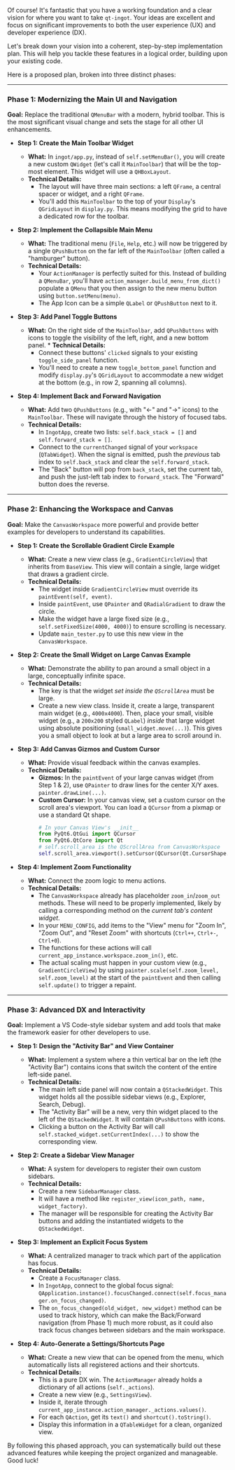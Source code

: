 Of course\! It's fantastic that you have a working foundation and a clear vision for where you want to take `qt-ingot`. Your ideas are excellent and focus on significant improvements to both the user experience (UX) and developer experience (DX).

Let's break down your vision into a coherent, step-by-step implementation plan. This will help you tackle these features in a logical order, building upon your existing code.

Here is a proposed plan, broken into three distinct phases:

-----

### Phase 1: Modernizing the Main UI and Navigation

**Goal:** Replace the traditional `QMenuBar` with a modern, hybrid toolbar. This is the most significant visual change and sets the stage for all other UI enhancements.

  * **Step 1: Create the Main Toolbar Widget**

      * **What:** In `ingot/app.py`, instead of `self.setMenuBar()`, you will create a new custom `QWidget` (let's call it `MainToolbar`) that will be the top-most element. This widget will use a `QHBoxLayout`.
      * **Technical Details:**
          * The layout will have three main sections: a left `QFrame`, a central spacer or widget, and a right `QFrame`.
          * You'll add this `MainToolbar` to the top of your `Display`'s `QGridLayout` in `display.py`. This means modifying the grid to have a dedicated row for the toolbar.

  * **Step 2: Implement the Collapsible Main Menu**

      * **What:** The traditional menu (`File`, `Help`, etc.) will now be triggered by a single `QPushButton` on the far left of the `MainToolbar` (often called a "hamburger" button).
      * **Technical Details:**
          * Your `ActionManager` is perfectly suited for this. Instead of building a `QMenuBar`, you'll have `action_manager.build_menu_from_dict()` populate a `QMenu` that you then assign to the new menu button using `button.setMenu(menu)`.
          * The App Icon can be a simple `QLabel` or `QPushButton` next to it.

  * **Step 3: Add Panel Toggle Buttons**

      * **What:** On the right side of the `MainToolbar`, add `QPushButtons` with icons to toggle the visibility of the left, right, and a new bottom panel.     \* **Technical Details:**
          * Connect these buttons' `clicked` signals to your existing `toggle_side_panel` function.
          * You'll need to create a new `toggle_bottom_panel` function and modify `display.py`'s `QGridLayout` to accommodate a new widget at the bottom (e.g., in row 2, spanning all columns).

  * **Step 4: Implement Back and Forward Navigation**

      * **What:** Add two `QPushButtons` (e.g., with "\<-" and "-\>" icons) to the `MainToolbar`. These will navigate through the history of focused tabs.
      * **Technical Details:**
          * In `IngotApp`, create two lists: `self.back_stack = []` and `self.forward_stack = []`.
          * Connect to the `currentChanged` signal of your `workspace` (`QTabWidget`). When the signal is emitted, push the *previous* tab index to `self.back_stack` and clear the `self.forward_stack`.
          * The "Back" button will pop from `back_stack`, set the current tab, and push the just-left tab index to `forward_stack`. The "Forward" button does the reverse.

-----

### Phase 2: Enhancing the Workspace and Canvas

**Goal:** Make the `CanvasWorkspace` more powerful and provide better examples for developers to understand its capabilities.

  * **Step 1: Create the Scrollable Gradient Circle Example**

      * **What:** Create a new view class (e.g., `GradientCircleView`) that inherits from `BaseView`. This view will contain a single, large widget that draws a gradient circle.
      * **Technical Details:**
          * The widget inside `GradientCircleView` must override its `paintEvent(self, event)`.
          * Inside `paintEvent`, use `QPainter` and `QRadialGradient` to draw the circle.
          * Make the widget have a large fixed size (e.g., `self.setFixedSize(4000, 4000)`) to ensure scrolling is necessary.
          * Update `main_tester.py` to use this new view in the `CanvasWorkspace`.

  * **Step 2: Create the Small Widget on Large Canvas Example**

      * **What:** Demonstrate the ability to pan around a small object in a large, conceptually infinite space.
      * **Technical Details:**
          * The key is that the widget *set inside the `QScrollArea`* must be large.
          * Create a new view class. Inside it, create a large, transparent main widget (e.g., `4000x4000`). Then, place your small, visible widget (e.g., a `200x200` styled `QLabel`) *inside* that large widget using absolute positioning (`small_widget.move(...)`). This gives you a small object to look at but a large area to scroll around in.

  * **Step 3: Add Canvas Gizmos and Custom Cursor**

      * **What:** Provide visual feedback within the canvas examples.
      * **Technical Details:**
          * **Gizmos:** In the `paintEvent` of your large canvas widget (from Step 1 & 2), use `QPainter` to draw lines for the center X/Y axes. `painter.drawLine(...)`.
          * **Custom Cursor:** In your canvas view, set a custom cursor on the scroll area's viewport. You can load a `QCursor` from a pixmap or use a standard Qt shape.
            ```python
            # In your Canvas View's __init__
            from PyQt6.QtGui import QCursor
            from PyQt6.QtCore import Qt
            # self.scroll_area is the QScrollArea from CanvasWorkspace
            self.scroll_area.viewport().setCursor(QCursor(Qt.CursorShape.CrossCursor))
            ```

  * **Step 4: Implement Zoom Functionality**

      * **What:** Connect the zoom logic to menu actions.
      * **Technical Details:**
          * The `CanvasWorkspace` already has placeholder `zoom_in`/`zoom_out` methods. These will need to be properly implemented, likely by calling a corresponding method on the *current tab's content widget*.
          * In your `MENU_CONFIG`, add items to the "View" menu for "Zoom In", "Zoom Out", and "Reset Zoom" with shortcuts (`Ctrl++`, `Ctrl+-`, `Ctrl+0`).
          * The functions for these actions will call `current_app_instance.workspace.zoom_in()`, etc.
          * The actual scaling must happen in your custom view (e.g., `GradientCircleView`) by using `painter.scale(self.zoom_level, self.zoom_level)` at the start of the `paintEvent` and then calling `self.update()` to trigger a repaint.

-----

### Phase 3: Advanced DX and Interactivity

**Goal:** Implement a VS Code-style sidebar system and add tools that make the framework easier for other developers to use.

  * **Step 1: Design the "Activity Bar" and View Container**

      * **What:** Implement a system where a thin vertical bar on the left (the "Activity Bar") contains icons that switch the content of the entire left-side panel.
      * **Technical Details:**
          * The main left side panel will now contain a `QStackedWidget`. This widget holds all the possible sidebar views (e.g., Explorer, Search, Debug).
          * The "Activity Bar" will be a new, very thin widget placed to the left of the `QStackedWidget`. It will contain `QPushButtons` with icons.
          * Clicking a button on the Activity Bar will call `self.stacked_widget.setCurrentIndex(...)` to show the corresponding view.

  * **Step 2: Create a Sidebar View Manager**

      * **What:** A system for developers to register their own custom sidebars.
      * **Technical Details:**
          * Create a new `SidebarManager` class.
          * It will have a method like `register_view(icon_path, name, widget_factory)`.
          * The manager will be responsible for creating the Activity Bar buttons and adding the instantiated widgets to the `QStackedWidget`.

  * **Step 3: Implement an Explicit Focus System**

      * **What:** A centralized manager to track which part of the application has focus.
      * **Technical Details:**
          * Create a `FocusManager` class.
          * In `IngotApp`, connect to the global focus signal: `QApplication.instance().focusChanged.connect(self.focus_manager.on_focus_changed)`.
          * The `on_focus_changed(old_widget, new_widget)` method can be used to track history, which can make the Back/Forward navigation (from Phase 1) much more robust, as it could also track focus changes between sidebars and the main workspace.

  * **Step 4: Auto-Generate a Settings/Shortcuts Page**

      * **What:** Create a new view that can be opened from the menu, which automatically lists all registered actions and their shortcuts.
      * **Technical Details:**
          * This is a pure DX win. The `ActionManager` already holds a dictionary of all actions (`self._actions`).
          * Create a new view (e.g., `SettingsView`).
          * Inside it, iterate through `current_app_instance.action_manager._actions.values()`.
          * For each `QAction`, get its `text()` and `shortcut().toString()`.
          * Display this information in a `QTableWidget` for a clean, organized view.

By following this phased approach, you can systematically build out these advanced features while keeping the project organized and manageable. Good luck\!